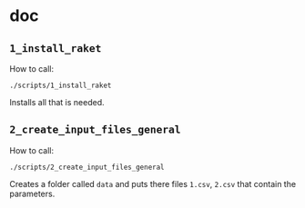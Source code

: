 # doc

## `1_install_raket`

How to call:

```
./scripts/1_install_raket
```

Installs all that is needed.

## `2_create_input_files_general`

How to call:

```
./scripts/2_create_input_files_general
```

Creates a folder called `data` and puts there 
files `1.csv`, `2.csv` that contain the parameters.
